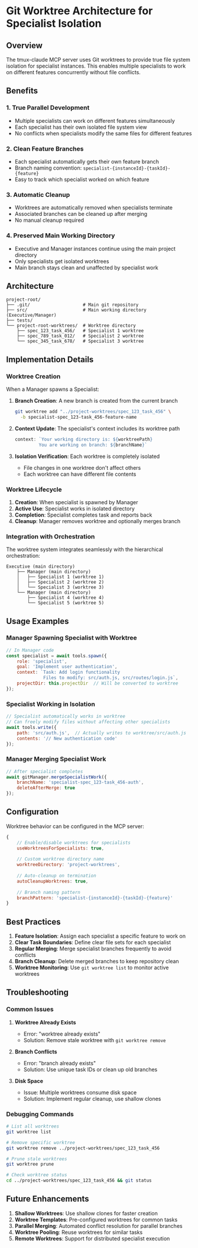 # Git Worktree Architecture for Specialist Isolation

## Overview

The tmux-claude MCP server uses Git worktrees to provide true file system isolation for specialist instances. This enables multiple specialists to work on different features concurrently without file conflicts.

## Benefits

### 1. **True Parallel Development**
- Multiple specialists can work on different features simultaneously
- Each specialist has their own isolated file system view
- No conflicts when specialists modify the same files for different features

### 2. **Clean Feature Branches**
- Each specialist automatically gets their own feature branch
- Branch naming convention: `specialist-{instanceId}-{taskId}-{feature}`
- Easy to track which specialist worked on which feature

### 3. **Automatic Cleanup**
- Worktrees are automatically removed when specialists terminate
- Associated branches can be cleaned up after merging
- No manual cleanup required

### 4. **Preserved Main Working Directory**
- Executive and Manager instances continue using the main project directory
- Only specialists get isolated worktrees
- Main branch stays clean and unaffected by specialist work

## Architecture

```
project-root/
├── .git/                    # Main git repository
├── src/                     # Main working directory (Executive/Manager)
├── tests/
└── project-root-worktrees/  # Worktree directory
    ├── spec_123_task_456/   # Specialist 1 worktree
    ├── spec_789_task_012/   # Specialist 2 worktree
    └── spec_345_task_678/   # Specialist 3 worktree
```

## Implementation Details

### Worktree Creation

When a Manager spawns a Specialist:

1. **Branch Creation**: A new branch is created from the current branch
   ```bash
   git worktree add "../project-worktrees/spec_123_task_456" \
     -b specialist-spec_123-task_456-feature-name
   ```

2. **Context Update**: The specialist's context includes its worktree path
   ```javascript
   context: `Your working directory is: ${worktreePath}
            You are working on branch: ${branchName}`
   ```

3. **Isolation Verification**: Each worktree is completely isolated
   - File changes in one worktree don't affect others
   - Each worktree can have different file contents

### Worktree Lifecycle

1. **Creation**: When specialist is spawned by Manager
2. **Active Use**: Specialist works in isolated directory
3. **Completion**: Specialist completes task and reports back
4. **Cleanup**: Manager removes worktree and optionally merges branch

### Integration with Orchestration

The worktree system integrates seamlessly with the hierarchical orchestration:

```
Executive (main directory)
    ├── Manager (main directory)
    │   ├── Specialist 1 (worktree 1)
    │   ├── Specialist 2 (worktree 2)
    │   └── Specialist 3 (worktree 3)
    └── Manager (main directory)
        ├── Specialist 4 (worktree 4)
        └── Specialist 5 (worktree 5)
```

## Usage Examples

### Manager Spawning Specialist with Worktree

```javascript
// In Manager code
const specialist = await tools.spawn({
    role: 'specialist',
    goal: 'Implement user authentication',
    context: `Task: Add login functionality
              Files to modify: src/auth.js, src/routes/login.js`,
    projectDir: this.projectDir  // Will be converted to worktree
});
```

### Specialist Working in Isolation

```javascript
// Specialist automatically works in worktree
// Can freely modify files without affecting other specialists
await tools.write({
    path: 'src/auth.js',  // Actually writes to worktree/src/auth.js
    contents: '// New authentication code'
});
```

### Manager Merging Specialist Work

```javascript
// After specialist completes
await gitManager.mergeSpecialistWork({
    branchName: 'specialist-spec_123-task_456-auth',
    deleteAfterMerge: true
});
```

## Configuration

Worktree behavior can be configured in the MCP server:

```javascript
{
    // Enable/disable worktrees for specialists
    useWorktreesForSpecialists: true,
    
    // Custom worktree directory name
    worktreeDirectory: 'project-worktrees',
    
    // Auto-cleanup on termination
    autoCleanupWorktrees: true,
    
    // Branch naming pattern
    branchPattern: 'specialist-{instanceId}-{taskId}-{feature}'
}
```

## Best Practices

1. **Feature Isolation**: Assign each specialist a specific feature to work on
2. **Clear Task Boundaries**: Define clear file sets for each specialist
3. **Regular Merging**: Merge specialist branches frequently to avoid conflicts
4. **Branch Cleanup**: Delete merged branches to keep repository clean
5. **Worktree Monitoring**: Use `git worktree list` to monitor active worktrees

## Troubleshooting

### Common Issues

1. **Worktree Already Exists**
   - Error: "worktree already exists"
   - Solution: Remove stale worktree with `git worktree remove`

2. **Branch Conflicts**
   - Error: "branch already exists"
   - Solution: Use unique task IDs or clean up old branches

3. **Disk Space**
   - Issue: Multiple worktrees consume disk space
   - Solution: Implement regular cleanup, use shallow clones

### Debugging Commands

```bash
# List all worktrees
git worktree list

# Remove specific worktree
git worktree remove ../project-worktrees/spec_123_task_456

# Prune stale worktrees
git worktree prune

# Check worktree status
cd ../project-worktrees/spec_123_task_456 && git status
```

## Future Enhancements

1. **Shallow Worktrees**: Use shallow clones for faster creation
2. **Worktree Templates**: Pre-configured worktrees for common tasks
3. **Parallel Merging**: Automated conflict resolution for parallel branches
4. **Worktree Pooling**: Reuse worktrees for similar tasks
5. **Remote Worktrees**: Support for distributed specialist execution
